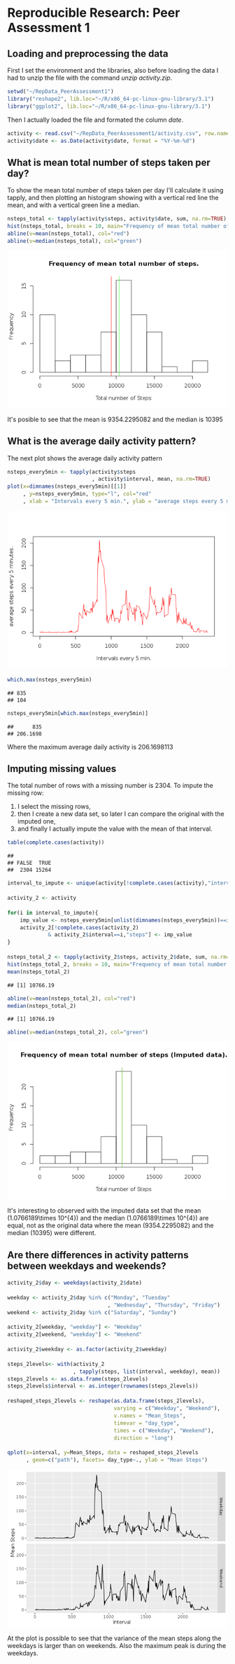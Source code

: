 # Reproducible Research: Peer Assessment 1


## Loading and preprocessing the data

First I set the environment and the libraries, also before loading the data I had to unzip the file with the command *unzip activity.zip*. 


```r
setwd("~/RepData_PeerAssessment1")
library("reshape2", lib.loc="~/R/x86_64-pc-linux-gnu-library/3.1")
library("ggplot2", lib.loc="~/R/x86_64-pc-linux-gnu-library/3.1")
```

Then  I actually loaded the file and formated the column *date*.

```r
activity <- read.csv("~/RepData_PeerAssessment1/activity.csv", row.names=NULL)
activity$date <- as.Date(activity$date, format = "%Y-%m-%d")
```


## What is mean total number of steps taken per day?

To show the mean total number of steps taken per day I'll calculate it using tapply, and then plotting an histogram showing with a vertical red line the mean, and with a vertical green line a median.


```r
nsteps_total <- tapply(activity$steps, activity$date, sum, na.rm=TRUE)
hist(nsteps_total, breaks = 10, main="Frequency of mean total number of steps.", xlab="Total number of Steps", ylab = "Frequency")
abline(v=mean(nsteps_total), col="red")
abline(v=median(nsteps_total), col="green")
```

![](PA1_template_files/figure-html/unnamed-chunk-3-1.png)<!-- -->

It's posible to see that the mean is 9354.2295082 and the median is 10395

## What is the average daily activity pattern?

The next plot shows the average daily activity pattern


```r
nsteps_every5min <- tapply(activity$steps
                           , activity$interval, mean, na.rm=TRUE)
plot(x=dimnames(nsteps_every5min)[[1]] 
     , y=nsteps_every5min, type="l", col="red"
     , xlab = "Intervals every 5 min.", ylab = "average steps every 5 minutes.")
```

![](PA1_template_files/figure-html/unnamed-chunk-4-1.png)<!-- -->

```r
which.max(nsteps_every5min)
```

```
## 835 
## 104
```

```r
nsteps_every5min[which.max(nsteps_every5min)]
```

```
##      835 
## 206.1698
```

Where the maximum average daily activity is 206.1698113



## Imputing missing values

The total number of rows with a missing number is 2304. To impute the missing row:
1. I select the missing rows, 
2. then I create a new data set, so later I can compare the original with the imputed one,
3. and finally I actually impute the value with the mean of that interval.


```r
table(complete.cases(activity))
```

```
## 
## FALSE  TRUE 
##  2304 15264
```

```r
interval_to_impute <- unique(activity[!complete.cases(activity),"interval"])

activity_2 <- activity

for(i in interval_to_impute){
    imp_value <- nsteps_every5min[unlist(dimnames(nsteps_every5min))==i]
    activity_2[!complete.cases(activity_2) 
             & activity_2$interval==i,"steps"] <- imp_value
}

nsteps_total_2 <- tapply(activity_2$steps, activity_2$date, sum, na.rm=TRUE)
hist(nsteps_total_2, breaks = 10, main="Frequency of mean total number of steps (Imputed data).", xlab="Total number of Steps", ylab = "Frequency")
mean(nsteps_total_2)
```

```
## [1] 10766.19
```

```r
abline(v=mean(nsteps_total_2), col="red")
median(nsteps_total_2)
```

```
## [1] 10766.19
```

```r
abline(v=median(nsteps_total_2), col="green")
```

![](PA1_template_files/figure-html/unnamed-chunk-5-1.png)<!-- -->

It's interesting to observed with the imputed data set that the mean (1.0766189\times 10^{4}) and the median (1.0766189\times 10^{4}) are equal, not as the original data where the mean (9354.2295082) and the median (10395) were different.


## Are there differences in activity patterns between weekdays and weekends?


```r
activity_2$day <- weekdays(activity_2$date)

weekday <- activity_2$day %in% c("Monday", "Tuesday"
                                , "Wednesday", "Thursday", "Friday")
weekend <- activity_2$day %in% c("Saturday", "Sunday")

activity_2[weekday, "weekday"] <- "Weekday" 
activity_2[weekend, "weekday"] <- "Weekend" 

activity_2$weekday <- as.factor(activity_2$weekday)

steps_2levels<- with(activity_2
                     , tapply(steps, list(interval, weekday), mean))
steps_2levels <- as.data.frame(steps_2levels)
steps_2levels$interval <- as.integer(rownames(steps_2levels))

reshaped_steps_2levels <- reshape(as.data.frame(steps_2levels), 
                                  varying = c("Weekday", "Weekend"),
                                  v.names = "Mean_Steps",
                                  timevar = "day_type",
                                  times = c("Weekday", "Weekend"),
                                  direction = "long")

qplot(x=interval, y=Mean_Steps, data = reshaped_steps_2levels
      , geom=c("path"), facets= day_type~., ylab = "Mean Steps")
```

![](PA1_template_files/figure-html/unnamed-chunk-6-1.png)<!-- -->

At the plot is possible to see that the variance of the mean steps along the weekdays is larger than on weekends. Also the maximum peak is during the weekdays.
